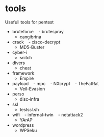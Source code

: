 # tools
Usefull tools for pentest

- bruteforce
    - brutespray
    - cangibrina
- crack
    - cisco-decrypt
    - MD5-Buster
- cyber-i
    - snitch
- divers
    - cheat
- framework
    - Empire
- payload
    - mpc
    - NXcrypt
    - TheFatRat
    - Veil-Evasion
- perso
    - disc-infra
- ssl
    - testssl.sh
- wifi
    - infernal-twin
    - netattack2
    - YArAP
- wordpress
    - WPSeku
